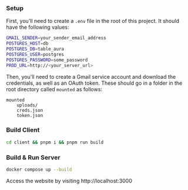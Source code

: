 ### Setup

First, you'll need to create a `.env` file in the root of this project. It should have the following values:

```bash
GMAIL_SENDER=your_sender_email_address
POSTGRES_HOST=db
POSTGRES_DB=table_aura
POSTGRES_USER=postgres
POSTGRES_PASSWORD=some_password
PROD_URL=http://<your_server_url>
```

Then, you'll need to create a Gmail service account and download the credentials, as well as an OAuth token. These should go in a folder in the root directory called `mounted` as follows:

```
mounted
    uploads/
    creds.json
    token.json
```

### Build Client

```bash
cd client && pnpm i && pnpm run build
```

### Build & Run Server

```bash
docker compose up --build
```

Access the website by visiting http://localhost:3000

